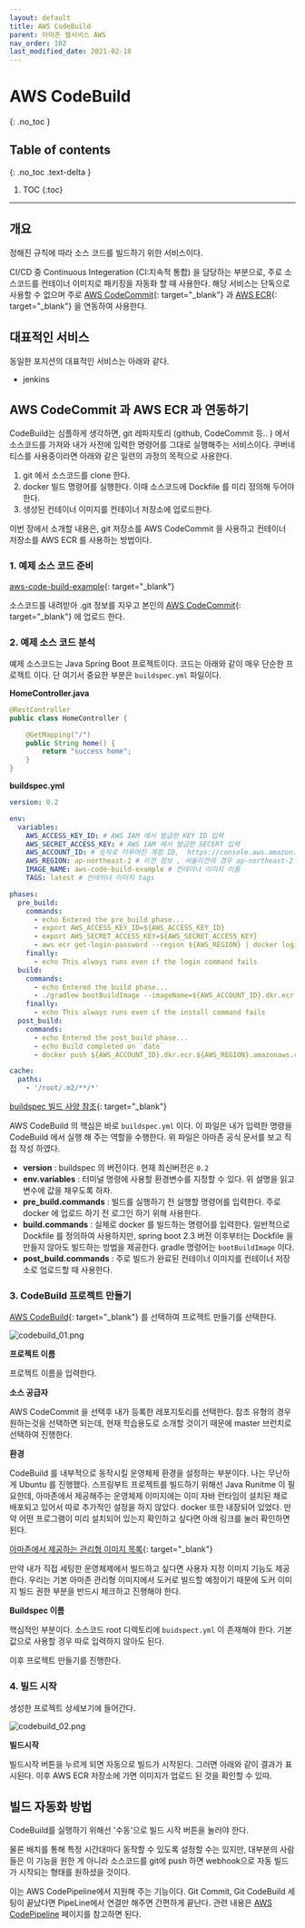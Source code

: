 ```yaml
---
layout: default
title: AWS CodeBuild
parent: 아마존 웹서비스 AWS
nav_order: 102
last_modified_date: 2021-02-18
---
```


# AWS CodeBuild
{: .no_toc }

## Table of contents
{: .no_toc .text-delta }

1. TOC
{:toc}

---

## 개요

정해진 규칙에 따라 소스 코드를 빌드하기 위한 서비스이다. 

CI/CD 중 Continuous Integeration (CI:지속적 통합) 을 담당하는 부분으로, 주로 소스코드를 컨테이너 이미지로 패키징을 자동화 할 때 사용한다. 해당 서비스는 단독으로 사용할 수 없으며 주로 [AWS CodeCommit](AWS%20CodeCommit){: target="_blank"} 과 [AWS ECR](AWS%20ECR){: target="_blank"} 을 연동하여 사용한다.

## 대표적인 서비스

동일한 포지션의 대표적인 서비스는 아래와 같다. 

- jenkins

## AWS CodeCommit 과 AWS ECR 과 연동하기

CodeBuild는 심플하게 생각하면, git 레파지토리 (github, CodeCommit 등.. ) 에서 소스코드를 가져와 내가 사전에 입력한 명령어를 그대로 실행해주는 서비스이다. 쿠버네티스를 사용중이라면 아래와 같은 일련의 과정의 목적으로 사용한다.

1. git 에서 소스코드를 clone 한다.
2. docker 빌드 명령어를 실행한다. 이때 소스코드에 Dockfile 를 미리 정의해 두어야 한다.
3. 생성된 컨테이너 이미지를 컨테이너 저장소에 업로드한다.

이번 장에서 소개할 내용은, git 저장소를 AWS CodeCommit 을 사용하고 컨테이너 저장소를 AWS ECR 를 사용하는 방법이다.

### 1. 예제 소스 코드 준비

[aws-code-build-example](https://github.com/gumicode/aws-code-build-example){: target="_blank"}

소스코드를 내려받아 .git 정보를 지우고 본인의 [AWS CodeCommit](AWS%20CodeCommit){: target="_blank"} 에 업로드 한다.

### 2. 예제 소스 코드 분석

예제 소스코드는 Java Spring Boot 프로젝트이다. 코드는 아래와 같이 매우 단순한 프로젝트 이다. 단 여기서 중요한 부분은 <code>buildspec.yml</code> 파일이다.

**HomeController.java**
```java 
@RestController
public class HomeController {

    @GetMapping("/")
    public String home() {
        return "success home";
    }
}
```

**buildspec.yml**
```yml 
version: 0.2

env:
  variables:
    AWS_ACCESS_KEY_ID: # AWS IAM 에서 발급한 KEY ID 입력
    AWS_SECRET_ACCESS_KEY: # AWS IAM 에서 발급한 SECERT 입력
    AWS_ACCOUNT_ID: # 숫자로 이루어진 계정 ID,  https://console.aws.amazon.com/billing/home?#/account 접속후 가장 상단에 있는 계정 ID
    AWS_REGION: ap-northeast-2 # 리전 정보 , 서울리전의 경우 ap-northeast-2
    IMAGE_NAME: aws-code-build-example # 컨테이너 이미지 이름
    TAGS: latest # 컨테이너 이미지 tags

phases:
  pre_build:
    commands:
      - echo Entered the pre_build phase...
      - export AWS_ACCESS_KEY_ID=${AWS_ACCESS_KEY_ID}
      - export AWS_SECRET_ACCESS_KEY=${AWS_SECRET_ACCESS_KEY}
      - aws ecr get-login-password --region ${AWS_REGION} | docker login --username AWS --password-stdin ${AWS_ACCOUNT_ID}.dkr.ecr.${AWS_REGION}.amazonaws.com
    finally:
      - echo This always runs even if the login command fails
  build:
    commands:
      - echo Entered the build phase...
      - ./gradlew bootBuildImage --imageName=${AWS_ACCOUNT_ID}.dkr.ecr.${AWS_REGION}.amazonaws.com/${IMAGE_NAME}:${TAGS}
    finally:
      - echo This always runs even if the install command fails
  post_build:
    commands:
      - echo Entered the post_build phase...
      - echo Build completed on `date`
      - docker push ${AWS_ACCOUNT_ID}.dkr.ecr.${AWS_REGION}.amazonaws.com/${IMAGE_NAME}:${TAGS}

cache:
  paths:
    - '/root/.m2/**/*'
```

[buildspec 빌드 사양 참조](https://docs.aws.amazon.com/ko_kr/codebuild/latest/userguide/build-spec-ref.html){: target="_blank"}

AWS CodeBuild 의 핵심은 바로 <code>buildspec.yml</code> 이다. 이 파일은 내가 입력한 명령을 CodeBuild 에서 실행 해 주는 역할을 수행한다. 위 파일은 아마존 공식 문서를 보고 직접 작성 하였다.

- **version** : buildspec 의 버전이다. 현재 최신버전은 <code>0.2</code>
- **env.variables** : 터미널 명령에 사용할 환경변수를 지정할 수 있다. 위 설명을 읽고 변수에 값을 채우도록 하자.
- **pre_build.commands** : 빌드를 실행하기 전 실행할 명령어를 입력한다. 주로 docker 에 업로드 하기 전 로그인 하기 위해 사용한다.
- **build.commands** : 실제로 docker 를 빌드하는 명령어를 입력한다. 일반적으로 Dockfile 를 정의하여 사용하지만, spring boot 2.3 버전 이후부터는 Dockfile 을 만들지 않아도 빌드하는 방법을 제공한다. gradle 명령어는 <code>bootBuildImage</code> 이다.
- **post_build.commands** : 주로 빌드가 완료된 컨테이너 이미지를 컨테이너 저장소로 업로드할 때 사용한다.

### 3. CodeBuild 프로젝트 만들기

[AWS CodeBuild](https://ap-northeast-2.console.aws.amazon.com/codesuite/codebuild/start?region=ap-northeast-2){: target="_blank"} 를 선택하여 프로젝트 만들기를 선택한다.

![codebuild_01.png](/meta/docs/aws/codebuild_01.png)

**프로젝트 이름**

프로젝트 이름을 입력한다.

**소스 공급자**

AWS CodeCommit 을 선택후 내가 등록한 레포지토리를 선택한다. 참조 유형의 경우 원하는것을 선택하면 되는데, 현재 학습용도로 소개할 것이기 때문에 master 브런치로 선택하여 진행한다.

**환경**

CodeBuild 를 내부적으로 동작시킬 운영체제 환경을 설정하는 부분이다. 나는 무난하게 Ubuntu 를 진행했다. 스프링부트 프로젝트를 빌드하기 위해선 Java Runitme 이 필요한데, 아마존에서 제공해주는 운영체제 이미지에는 이미 자바 런타임이 설치된 채로 배포되고 있어서 따로 추가적인 설정을 하지 않았다. docker 또한 내장되어 있었다. 만약 어떤 프로그램이 미리 설치되어 있는지 확인하고 싶다면 아래 링크를 눌러 확인하면 된다.

[아마존에서 제공하는 관리형 이미지 목록](https://docs.aws.amazon.com/codebuild/latest/userguide/build-env-ref-available.html){: target="_blank"}

만약 내가 직접 세팅한 운영체제에서 빌드하고 싶다면 사용자 지정 이미지 기능도 제공한다. 우리는 기본 아마존 관리형 이미지에서 도커로 빌드할 예정이기 때문에 도커 이미지 빌드 권한 부분을 반드시 체크하고 진행해야 한다.

**Buildspec 이름**

핵심적인 부분이다. 소스코드 root 디렉토리에 <code>buidspect.yml</code> 이 존재해야 한다. 기본값으로 사용할 경우 따로 입력하지 않아도 된다. 

이후 프로젝트 만들기를 진행한다.

### 4. 빌드 시작

생성한 프로젝트 상세보기에 들어간다.

![codebuild_02.png](/meta/docs/aws/codebuild_02.png)

**빌드시작**

빌드시작 버튼을 누르게 되면 자동으로 빌드가 시작된다. 그러면 아래와 같이 결과가 표시된다. 이후 AWS ECR 저장소에 가면 이미지가 업로드 된 것을 확인할 수 있따.


## 빌드 자동화 방법

CodeBuild를 실행하기 위해선 '수동'으로 빌드 시작 버튼을 눌러야 한다. 

물론 배치를 통해 특정 시간대마다 동작할 수 있도록 설정할 수는 있지만, 대부분의 사람들은 이 기능을 원한 게 아니라 소스코드를 git에 push 하면 webhook으로 자동 빌드가 시작되는 형태를 원하셨을 것이다. 

이는 AWS CodePipeline에서 지원해 주는 기능이다. Git Commit, Git CodeBuild 세팅이 끝났다면 PipeLine에서 연결만 해주면 간편하게 끝난다. 관련 내용은 [AWS CodePipeline](AWS%20CodePipeline) 페이지를 참고하면 된다.